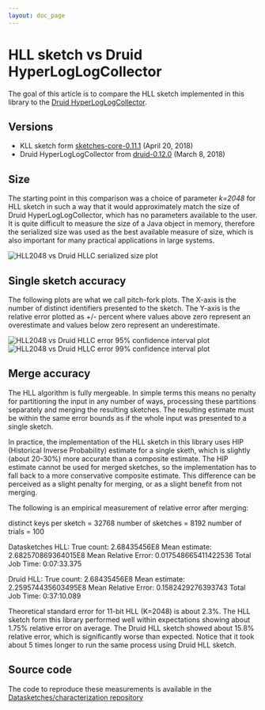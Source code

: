```yaml
---
layout: doc_page
---
```


# HLL sketch vs Druid HyperLogLogCollector

The goal of this article is to compare the HLL sketch implemented in this library to the <a href="https://github.com/druid-io/druid/tree/master/hll/src/main/java/io/druid/hll">Druid HyperLogLogCollector</a>.

## Versions

* KLL sketch form <a href="https://github.com/DataSketches/sketches-core/releases/tag/sketches-core-0.11.1">sketches-core-0.11.1</a> (April 20, 2018)
* Druid HyperLogLogCollector from <a href="https://github.com/druid-io/druid/releases/tag/druid-0.12.0">druid-0.12.0</a> (March 8, 2018)

## Size

The starting point in this comparison was a choice of parameter <i>k=2048</i> for HLL sketch in such a way that it would approximately match the size of Druid HyperLogLogCollector, which has no parameters available to the user. It is quite difficult to measure the size of a Java object in memory, therefore the serialized size was used as the best available measure of size, which is also important for many practical applications in large systems.

<img class="doc-img-full" src="{{site.docs_img_dir}}/hll/hll-sketch-vs-druid-size.png" alt="HLL2048 vs Druid HLLC serialized size plot" />

## Single sketch accuracy

The following plots are what we call pitch-fork plots. The X-axis is the number of distinct identifiers presented to the sketch. The Y-axis is the relative error plotted as +/- percent where values above zero represent an overestimate and values below zero represent an underestimate.

<img class="doc-img-full" src="{{site.docs_img_dir}}/hll/hll-sketch-vs-druid-error-95pct.png" alt="HLL2048 vs Druid HLLC error 95% confidence interval plot" />

<img class="doc-img-full" src="{{site.docs_img_dir}}/hll/hll-sketch-vs-druid-error-99pct.png" alt="HLL2048 vs Druid HLLC error 99% confidence interval plot" />

## Merge accuracy

The HLL algorithm is fully mergeable. In simple terms this means no penalty for partitioning the input in any number of ways, processing these partitions separately and merging the resulting sketches. The resulting estimate must be within the same error bounds as if the whole input was presented to a single sketch.

In practice, the implementation of the HLL sketch in this library uses HIP (Historical Inverse Probability) estimate for a single sketh, which is slightly (about 20-30%) more accurate than a composite estimate. The HIP estimate cannot be used for merged sketches, so the implementation has to fall back to a more conservative composite estimate. This difference can be perceived as a slight penalty for merging, or as a slight benefit from not merging.

The following is an empirical measurement of relative error after merging:

distinct keys per sketch = 32768
number of sketches = 8192
number of trials = 100

Datasketches HLL:
True count: 2.68435456E8
Mean estimate: 2.682570869364015E8
Mean Relative Error: 0.017548665411422536
Total Job Time: 0:07:33.375

Druid HLL:
True count: 2.68435456E8
Mean estimate: 2.259574435603495E8
Mean Relative Error: 0.1582429276393743
Total Job Time: 0:37:10.089

Theoretical standard error for 11-bit HLL (K=2048) is about 2.3%. The HLL sketch form this library performed well within expectations showing about 1.75% relative error on average. The Druid HLL sketch showed about 15.8% relative error, which is significantly worse than expected. Notice that it took about 5 times longer to run the same process using Druid HLL sketch.

## Source code

The code to reproduce these measurements is available in the <a href="https://github.com/DataSketches/characterization/tree/druid-hyperloglogcollector">Datasketches/characterization repository</a>

